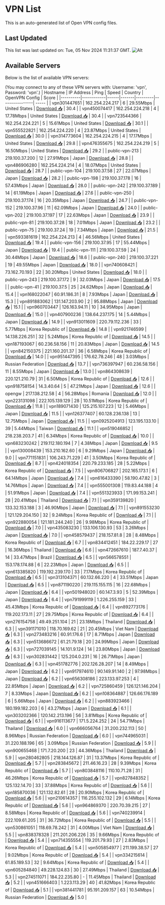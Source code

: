 # VPN List

This is an auto-generated list of Open VPN config files.

## Last Updated

This list was last updated on: Tue, 05 Nov 2024 11:31:37 GMT.
![Alt](https://repobeats.axiom.co/api/embed/186b98318ef1479477931607c1ad7d823f12451f.svg "Repobeats analytics image")

## Available Servers

Below is the list of available VPN servers:

(You may connect to any of these VPN servers with: Username: 'vpn', Password: 'vpn'.)
| Hostname | IP Address | Ping | Speed | Country | OpenVPN Config | Score |
|----------|------------|------|-------|---------|----------------| ----- |
| vpn301447651 | 162.254.224.217 | 6 | 29.55Mbps | United States | [Download 📥](./configs/server_0_US.ovpn) | 30.4 |
| vpn450074417 | 162.254.224.218 | 4 | 17.78Mbps | United States | [Download 📥](./configs/server_1_US.ovpn) | 30.4 |
| vpn723544366 | 162.254.224.221 | 5 | 15.61Mbps | United States | [Download 📥](./configs/server_2_US.ovpn) | 30.1 |
| vpn555522821 | 162.254.224.220 | 4 | 23.87Mbps | United States | [Download 📥](./configs/server_3_US.ovpn) | 30.0 |
| vpn314773604 | 162.254.224.215 | 4 | 17.17Mbps | United States | [Download 📥](./configs/server_4_US.ovpn) | 29.8 |
| vpn476355675 | 162.254.224.219 | 5 | 16.50Mbps | United States | [Download 📥](./configs/server_5_US.ovpn) | 29.2 |
| public-vpn-213 | 219.100.37.200 | 12 | 27.91Mbps | Japan | [Download 📥](./configs/server_6_JP.ovpn) | 28.8 |
| vpn486906280 | 162.254.224.214 | 4 | 18.07Mbps | United States | [Download 📥](./configs/server_7_US.ovpn) | 28.7 |
| public-vpn-104 | 219.100.37.58 | 27 | 22.07Mbps | Japan | [Download 📥](./configs/server_8_JP.ovpn) | 28.2 |
| public-vpn-198 | 219.100.37.178 | 16 | 57.43Mbps | Japan | [Download 📥](./configs/server_9_JP.ovpn) | 28.0 |
| public-vpn-242 | 219.100.37.189 | 14 | 61.19Mbps | Japan | [Download 📥](./configs/server_10_JP.ovpn) | 27.6 |
| public-vpn-250 | 219.100.37.174 | 16 | 20.35Mbps | Japan | [Download 📥](./configs/server_11_JP.ovpn) | 24.7 |
| public-vpn-152 | 219.100.37.96 | 11 | 62.09Mbps | Japan | [Download 📥](./configs/server_12_JP.ovpn) | 24.0 |
| public-vpn-202 | 219.100.37.197 | 17 | 22.63Mbps | Japan | [Download 📥](./configs/server_13_JP.ovpn) | 23.9 |
| public-vpn-81 | 219.100.37.28 | 18 | 7.01Mbps | Japan | [Download 📥](./configs/server_14_JP.ovpn) | 23.2 |
| public-vpn-75 | 219.100.37.24 | 19 | 7.34Mbps | Japan | [Download 📥](./configs/server_15_JP.ovpn) | 21.5 |
| vpn593381619 | 162.254.224.213 | 4 | 46.56Mbps | United States | [Download 📥](./configs/server_16_US.ovpn) | 19.4 |
| public-vpn-156 | 219.100.37.95 | 17 | 55.44Mbps | Japan | [Download 📥](./configs/server_17_JP.ovpn) | 19.4 |
| public-vpn-111 | 219.100.37.59 | 24 | 30.44Mbps | Japan | [Download 📥](./configs/server_18_JP.ovpn) | 18.6 |
| public-vpn-240 | 219.100.37.221 | 19 | 49.55Mbps | Japan | [Download 📥](./configs/server_19_JP.ovpn) | 18.0 |
| vpn740608421 | 73.162.70.193 | 22 | 30.20Mbps | United States | [Download 📥](./configs/server_20_US.ovpn) | 18.0 |
| public-vpn-243 | 219.100.37.172 | 9 | 32.03Mbps | Japan | [Download 📥](./configs/server_21_JP.ovpn) | 17.5 |
| public-vpn-41 | 219.100.37.5 | 25 | 24.62Mbps | Japan | [Download 📥](./configs/server_22_JP.ovpn) | 15.4 |
| vpn168022047 | 60.91.186.31 | 8 | 7.93Mbps | Japan | [Download 📥](./configs/server_23_JP.ovpn) | 15.3 |
| vpn891883062 | 131.147.203.90 | 2 | 95.88Mbps | Japan | [Download 📥](./configs/server_24_JP.ovpn) | 15.1 |
| vpn960703447 | 126.163.94.11 | 10 | 34.95Mbps | Japan | [Download 📥](./configs/server_25_JP.ovpn) | 15.0 |
| vpn407900236 | 138.64.237.175 | 14 | 5.44Mbps | Japan | [Download 📥](./configs/server_26_JP.ovpn) | 14.9 |
| vpn913011609 | 220.79.112.236 | 33 | 5.77Mbps | Korea Republic of | [Download 📥](./configs/server_27_KR.ovpn) | 14.8 |
| vpn921746599 | 14.138.226.251 | 32 | 5.24Mbps | Korea Republic of | [Download 📥](./configs/server_28_KR.ovpn) | 14.5 |
| vpn187193067 | 60.236.58.156 | 11 | 20.83Mbps | Japan | [Download 📥](./configs/server_29_JP.ovpn) | 14.5 |
| vpn842150375 | 221.160.201.37 | 36 | 6.58Mbps | Korea Republic of | [Download 📥](./configs/server_30_KR.ovpn) | 14.0 |
| vpn951447395 | 176.62.78.246 | 48 | 3.03Mbps | Russian Federation | [Download 📥](./configs/server_31_RU.ovpn) | 13.7 |
| vpn736397947 | 60.236.58.156 | 11 | 8.55Mbps | Japan | [Download 📥](./configs/server_32_JP.ovpn) | 13.0 |
| vpn864308639 | 220.121.210.79 | 31 | 6.50Mbps | Korea Republic of | [Download 📥](./configs/server_33_KR.ovpn) | 12.6 |
| vpn918758154 | 14.3.40.64 | 5 | 47.21Mbps | Japan | [Download 📥](./configs/server_34_JP.ovpn) | 12.6 |
| opengw | 217.138.212.58 | 4 | 56.28Mbps | Romania | [Download 📥](./configs/server_35_RO.ovpn) | 12.0 |
| vpn223131098 | 222.105.139.129 | 28 | 10.51Mbps | Korea Republic of | [Download 📥](./configs/server_36_KR.ovpn) | 11.8 |
| vpn189071430 | 125.215.107.223 | 12 | 5.46Mbps | Japan | [Download 📥](./configs/server_37_JP.ovpn) | 11.5 |
| vpn126377407 | 60.128.236.138 | 13 | 12.75Mbps | Japan | [Download 📥](./configs/server_38_JP.ovpn) | 11.5 |
| vpn0925204913 | 123.195.133.10 | 39 | 5.44Mbps | Taiwan | [Download 📥](./configs/server_39_TW.ovpn) | 11.1 |
| vpn519046852 | 218.238.203.7 | 41 | 6.34Mbps | Korea Republic of | [Download 📥](./configs/server_40_KR.ovpn) | 10.0 |
| vpn683230242 | 219.112.180.194 | 7 | 4.38Mbps | Japan | [Download 📥](./configs/server_41_JP.ovpn) | 9.5 |
| vpn130008439 | 153.210.162.60 | 6 | 9.29Mbps | Japan | [Download 📥](./configs/server_42_JP.ovpn) | 9.0 |
| vpn771151831 | 106.243.71.229 | 41 | 3.50Mbps | Korea Republic of | [Download 📥](./configs/server_43_KR.ovpn) | 8.7 |
| vpn424018354 | 220.79.233.185 | 28 | 5.22Mbps | Korea Republic of | [Download 📥](./configs/server_44_KR.ovpn) | 7.5 |
| vpn806706827 | 202.165.173.1 | 6 | 64.14Mbps | Japan | [Download 📥](./configs/server_45_JP.ovpn) | 7.4 |
| vpn616433390 | 58.190.47.82 | 3 | 14.76Mbps | Japan | [Download 📥](./configs/server_46_JP.ovpn) | 7.4 |
| vpn555001308 | 119.83.44.188 | 4 | 51.91Mbps | Japan | [Download 📥](./configs/server_47_JP.ovpn) | 7.4 |
| vpn551323933 | 171.99.153.241 | 28 | 20.41Mbps | Thailand | [Download 📥](./configs/server_48_TH.ovpn) | 7.1 |
| vpn359139820 | 133.32.153.188 | 3 | 46.90Mbps | Japan | [Download 📥](./configs/server_49_JP.ovpn) | 7.1 |
| vpn891553230 | 121.129.204.150 | 32 | 9.24Mbps | Korea Republic of | [Download 📥](./configs/server_50_KR.ovpn) | 7.1 |
| vpn922880054 | 121.181.244.240 | 26 | 9.98Mbps | Korea Republic of | [Download 📥](./configs/server_51_KR.ovpn) | 7.0 |
| vpn435083230 | 133.106.130.93 | 53 | 3.26Mbps | Japan | [Download 📥](./configs/server_52_JP.ovpn) | 7.0 |
| vpn458579437 | 218.157.81.8 | 28 | 8.48Mbps | Korea Republic of | [Download 📥](./configs/server_53_KR.ovpn) | 6.7 |
| vpn834412451 | 184.22.229.17 | 27 | 16.36Mbps | Thailand | [Download 📥](./configs/server_54_TH.ovpn) | 6.6 |
| vpn472667610 | 187.7.40.37 | 14 | 33.47Mbps | Brazil | [Download 📥](./configs/server_55_BR.ovpn) | 6.5 |
| vpn566578551 | 153.178.174.88 | 6 | 22.23Mbps | Japan | [Download 📥](./configs/server_56_JP.ovpn) | 6.5 |
| vpn613385820 | 119.192.239.170 | 33 | 7.17Mbps | Korea Republic of | [Download 📥](./configs/server_57_KR.ovpn) | 6.5 |
| vpn313104371 | 60.132.66.220 | 4 | 33.51Mbps | Japan | [Download 📥](./configs/server_58_JP.ovpn) | 6.5 |
| vpn871190220 | 219.115.155.115 | 16 | 22.68Mbps | Japan | [Download 📥](./configs/server_59_JP.ovpn) | 6.4 |
| vpn501948020 | 60.147.3.93 | 5 | 52.39Mbps | Japan | [Download 📥](./configs/server_60_JP.ovpn) | 6.4 |
| vpn791999119 | 1.226.255.159 | 33 | 45.43Mbps | Korea Republic of | [Download 📥](./configs/server_61_KR.ovpn) | 6.4 |
| vpn892773176 | 119.202.173.11 | 27 | 29.75Mbps | Korea Republic of | [Download 📥](./configs/server_62_KR.ovpn) | 6.4 |
| vpn276154758 | 49.49.251.104 | 21 | 23.18Mbps | Thailand | [Download 📥](./configs/server_63_TH.ovpn) | 6.3 |
| vpn391171010 | 118.70.169.62 | 21 | 20.45Mbps | Viet Nam | [Download 📥](./configs/server_64_VN.ovpn) | 6.3 |
| vpn273483216 | 60.91.176.6 | 17 | 8.71Mbps | Japan | [Download 📥](./configs/server_65_JP.ovpn) | 6.3 |
| vpn513686672 | 61.21.79.18 | 20 | 24.99Mbps | Japan | [Download 📥](./configs/server_66_JP.ovpn) | 6.3 |
| vpn727039145 | 14.101.9.124 | 14 | 23.80Mbps | Japan | [Download 📥](./configs/server_67_JP.ovpn) | 6.3 |
| vpn302831442 | 125.204.0.231 | 16 | 26.71Mbps | Japan | [Download 📥](./configs/server_68_JP.ovpn) | 6.3 |
| vpn451782776 | 202.126.28.207 | 14 | 8.49Mbps | Japan | [Download 📥](./configs/server_69_JP.ovpn) | 6.2 |
| vpn917974610 | 90.149.91.140 | 2 | 97.98Mbps | Japan | [Download 📥](./configs/server_70_JP.ovpn) | 6.2 |
| vpn656308186 | 223.133.97.253 | 4 | 22.85Mbps | Japan | [Download 📥](./configs/server_71_JP.ovpn) | 6.2 |
| vpn725860459 | 126.121.146.204 | 7 | 8.33Mbps | Japan | [Download 📥](./configs/server_72_JP.ovpn) | 6.2 |
| vpn108364887 | 126.66.176.189 | 6 | 5.66Mbps | Japan | [Download 📥](./configs/server_73_JP.ovpn) | 6.2 |
| vpn883923466 | 180.199.182.203 | 6 | 43.27Mbps | Japan | [Download 📥](./configs/server_74_JP.ovpn) | 6.1 |
| vpn303202366 | 120.142.213.196 | 56 | 3.81Mbps | Korea Republic of | [Download 📥](./configs/server_75_KR.ovpn) | 6.1 |
| vpn916113677 | 171.5.224.252 | 24 | 54.71Mbps | Thailand | [Download 📥](./configs/server_76_TH.ovpn) | 6.0 |
| vpn666056764 | 31.200.232.113 | 50 | 8.96Mbps | Russian Federation | [Download 📥](./configs/server_77_RU.ovpn) | 6.0 |
| vpn744965031 | 31.220.188.196 | 65 | 3.09Mbps | Russian Federation | [Download 📥](./configs/server_78_RU.ovpn) | 5.9 |
| vpn900655468 | 171.7.20.200 | 23 | 44.36Mbps | Thailand | [Download 📥](./configs/server_79_TH.ovpn) | 5.9 |
| vpn280462805 | 218.144.126.87 | 31 | 13.37Mbps | Korea Republic of | [Download 📥](./configs/server_80_KR.ovpn) | 5.7 |
| vpn283845672 | 211.46.16.23 | 28 | 9.39Mbps | Korea Republic of | [Download 📥](./configs/server_81_KR.ovpn) | 5.7 |
| vpn803848116 | 110.10.71.28 | 31 | 46.26Mbps | Korea Republic of | [Download 📥](./configs/server_82_KR.ovpn) | 5.7 |
| vpn827848352 | 125.132.14.70 | 33 | 37.88Mbps | Korea Republic of | [Download 📥](./configs/server_83_KR.ovpn) | 5.6 |
| vpn185870036 | 121.132.82.61 | 28 | 20.90Mbps | Korea Republic of | [Download 📥](./configs/server_84_KR.ovpn) | 5.6 |
| vpn210614357 | 116.255.102.132 | 29 | 6.14Mbps | Korea Republic of | [Download 📥](./configs/server_85_KR.ovpn) | 5.6 |
| vpn964869370 | 220.70.39.215 | 27 | 8.58Mbps | Korea Republic of | [Download 📥](./configs/server_86_KR.ovpn) | 5.6 |
| vpn740239914 | 222.109.61.205 | 31 | 36.72Mbps | Korea Republic of | [Download 📥](./configs/server_87_KR.ovpn) | 5.5 |
| vpn530861051 | 118.69.78.242 | 31 | 4.00Mbps | Viet Nam | [Download 📥](./configs/server_88_VN.ovpn) | 5.5 |
| vpn838378328 | 211.201.206.226 | 35 | 9.66Mbps | Korea Republic of | [Download 📥](./configs/server_89_KR.ovpn) | 5.4 |
| vpn714355554 | 119.201.79.93 | 27 | 2.83Mbps | Korea Republic of | [Download 📥](./configs/server_90_KR.ovpn) | 5.4 |
| vpn505854977 | 211.199.38.57 | 27 | 9.02Mbps | Korea Republic of | [Download 📥](./configs/server_91_KR.ovpn) | 5.4 |
| vpn334215614 | 61.85.189.53 | 32 | 9.64Mbps | Korea Republic of | [Download 📥](./configs/server_92_KR.ovpn) | 5.4 |
| vpn605284840 | 49.228.124.83 | 30 | 27.49Mbps | Thailand | [Download 📥](./configs/server_93_TH.ovpn) | 5.3 |
| vpn274511071 | 184.22.235.80 | - | 11.45Mbps | Thailand | [Download 📥](./configs/server_94_TH.ovpn) | 5.2 |
| vpn451666403 | 1.223.113.29 | 40 | 41.82Mbps | Korea Republic of | [Download 📥](./configs/server_95_KR.ovpn) | 5.1 |
| vpn381441781 | 95.191.209.157 | 63 | 10.54Mbps | Russian Federation | [Download 📥](./configs/server_96_RU.ovpn) | 5.0 |

